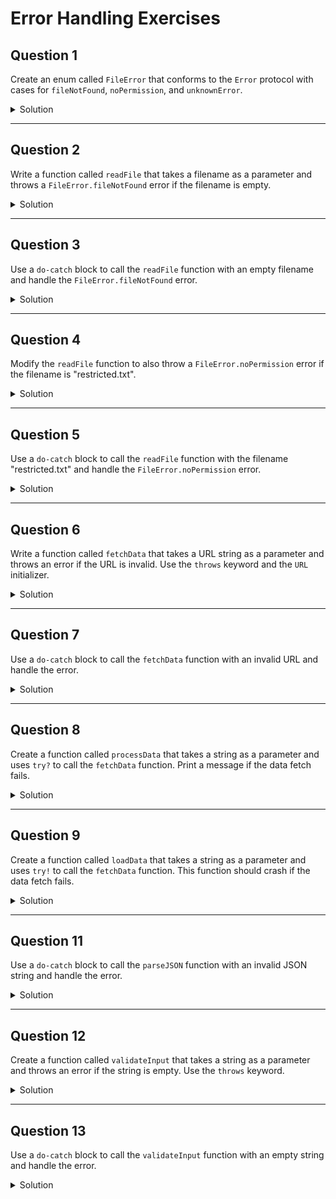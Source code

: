 # Error Handling Exercises

## Question 1

Create an enum called `FileError` that conforms to the `Error` protocol with cases for `fileNotFound`, `noPermission`, and `unknownError`.

<details>
<summary>Solution</summary>

```swift
enum FileError: Error {
  case fileNotFound
  case noPermission
  case unknownError
}
```

</details>

***

## Question 2

Write a function called `readFile` that takes a filename as a parameter and throws a `FileError.fileNotFound` error if the filename is empty.

<details>
<summary>Solution</summary>

```swift
func readFile(filename: String) throws {
  if filename.isEmpty {
    throw FileError.fileNotFound
  }
  print("Reading file \(filename).")
}
```

</details>

***

## Question 3

Use a `do-catch` block to call the `readFile` function with an empty filename and handle the `FileError.fileNotFound` error.

<details>
<summary>Solution</summary>

```swift
do {
  try readFile(filename: "")
} catch FileError.fileNotFound {
  print("File not found.")
} catch {
  print("An unknown error occurred.")
}
```

</details>

***

## Question 4

Modify the `readFile` function to also throw a `FileError.noPermission` error if the filename is "restricted.txt".

<details>
<summary>Solution</summary>

```swift
func readFile(filename: String) throws {
  if filename.isEmpty {
    throw FileError.fileNotFound
  } else if filename == "restricted.txt" {
    throw FileError.noPermission
  }
  print("Reading file \(filename).")
}
```

</details>

***

## Question 5

Use a `do-catch` block to call the `readFile` function with the filename "restricted.txt" and handle the `FileError.noPermission` error.

<details>
<summary>Solution</summary>

```swift
do {
  try readFile(filename: "restricted.txt")
} catch FileError.noPermission {
  print("No permission to read the file.")
} catch {
  print("An unknown error occurred.")
}
```

</details>

***

## Question 6

Write a function called `fetchData` that takes a URL string as a parameter and throws an error if the URL is invalid. Use the `throws` keyword and the `URL` initializer.

<details>
<summary>Solution</summary>

```swift
func fetchData(from urlString: String) throws {
  guard let url = URL(string: urlString) else {
    throw URLError(.badURL)
  }
  print("Fetching data from \(url).")
}
```

</details>

***

## Question 7

Use a `do-catch` block to call the `fetchData` function with an invalid URL and handle the error.

<details>
<summary>Solution</summary>

```swift
do {
  try fetchData(from: "invalid-url")
} catch {
  print("Failed to fetch data: \(error).")
}
```

</details>

***

## Question 8

Create a function called `processData` that takes a string as a parameter and uses `try?` to call the `fetchData` function. Print a message if the data fetch fails.

<details>
<summary>Solution</summary>

```swift
func processData(urlString: String) {
  if let _ = try? fetchData(from: urlString) {
    print("Data fetched successfully.")
  } else {
    print("Failed to fetch data.")
  }
}
```

</details>

***

## Question 9

Create a function called `loadData` that takes a string as a parameter and uses `try!` to call the `fetchData` function. This function should crash if the data fetch fails.

<details>
<summary>Solution</summary>

```swift
func loadData(urlString: String) {
  try! fetchData(from: urlString)
  print("Data loaded successfully.")
}
```

</details>

***

## Question 11

Use a `do-catch` block to call the `parseJSON` function with an invalid JSON string and handle the error.

<details>
<summary>Solution</summary>

```swift
do {
  try parseJSON(jsonString: "{ invalid json }")
} catch {
  print("Failed to parse JSON: \(error).")
}
```

</details>

***

## Question 12

Create a function called `validateInput` that takes a string as a parameter and throws an error if the string is empty. Use the `throws` keyword.

<details>
<summary>Solution</summary>

```swift
func validateInput(input: String) throws {
  if input.isEmpty {
    throw URLError(.badURL)
  }
  print("Input is valid.")
}
```

</details>

***

## Question 13

Use a `do-catch` block to call the `validateInput` function with an empty string and handle the error.

<details>
<summary>Solution</summary>

```swift
do {
  try validateInput(input: "")
} catch {
  print("Invalid input: \(error).")
}
```

</details>
